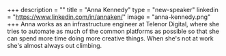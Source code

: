 +++
description = ""
title = "Anna Kennedy"
type = "new-speaker"
linkedin = "https://www.linkedin.com/in/annaken/"
image = "anna-kennedy.png"
+++
Anna works as an infrastructure engineer at Telenor Digital, where she tries to automate as much of the common platforms as possible so that she can spend more time doing more creative things. When she's not at work she's almost always out climbing.